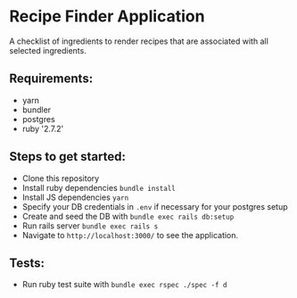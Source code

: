 # Recipe Finder Application

A checklist of ingredients to render recipes that are associated with all selected ingredients.

## Requirements:

- yarn
- bundler
- postgres
- ruby '2.7.2'

## Steps to get started:

- Clone this repository
- Install ruby dependencies `bundle install`
- Install JS dependencies `yarn`
- Specify your DB credentials in `.env` if necessary for your postgres setup
- Create and seed the DB with `bundle exec rails db:setup`
- Run rails server `bundle exec rails s`
- Navigate to `http://localhost:3000/` to see the application.

## Tests:

- Run ruby test suite with `bundle exec rspec ./spec -f d`
